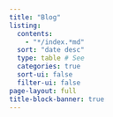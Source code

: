 ```yaml
---
title: "Blog"
listing:
  contents:
    - "*/index.*md"
  sort: "date desc"
  type: table # See 
  categories: true
  sort-ui: false  
  filter-ui: false
page-layout: full
title-block-banner: true
---
```



